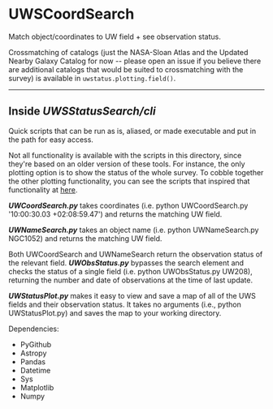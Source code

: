 # UWSCoordSearch
Match object/coordinates to UW field + see observation status.



Crossmatching of catalogs (just the NASA-Sloan Atlas and the Updated Nearby Galaxy Catalog for now -- please open an issue if you believe there are additional catalogs that would be suited to crossmatching with the survey) is available in `uwstatus.plotting.field()`.

***
## Inside _UWSStatusSearch/cli_
Quick scripts that can be run as is, aliased, or made executable and put in the path for easy access.

Not all functionality is available with the scripts in this directory, since they're based on an older version of these tools. For instance, the only plotting option is to show the status of the whole survey. To cobble together the other plotting functionality, you can see the scripts that inspired that functionality at [here](https://github.com/avapolzin/DFUltrawide).

***UWCoordSearch.py*** takes coordinates (i.e. python UWCoordSearch.py '10:00:30.03 +02:08:59.47') and returns the matching UW field. 

***UWNameSearch.py*** takes an object name (i.e. python UWNameSearch.py NGC1052) and returns the matching UW field.

Both UWCoordSearch and UWNameSearch return the observation status of the relevant field. ***UWObsStatus.py*** bypasses the search element and checks the status of a single field (i.e. python UWObsStatus.py UW208), returning the number and date of observations at the time of last update.

***UWStatusPlot.py*** makes it easy to view and save a map of all of the UWS fields and their observation status. It takes no arguments (i.e., python UWStatusPlot.py) and saves the map to your working directory.


Dependencies:
  - PyGithub
  - Astropy
  - Pandas
  - Datetime
  - Sys
  - Matplotlib
  - Numpy




